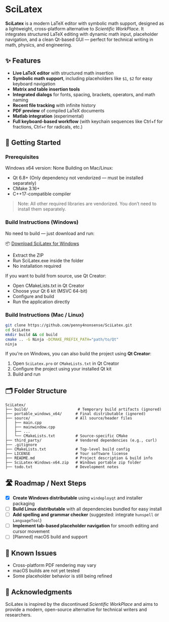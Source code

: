 # SciLatex

**SciLatex** is a modern LaTeX editor with symbolic math support, designed as a lightweight, cross-platform alternative to *Scientific WorkPlace*. It integrates structured LaTeX editing with dynamic math input, placeholder navigation, and a clean Qt-based GUI — perfect for technical writing in math, physics, and engineering.

## ✨ Features

- **Live LaTeX editor** with structured math insertion  
- **Symbolic math support**, including placeholders like `$1`, `$2` for easy keyboard navigation  
- **Matrix and table insertion tools**  
- **Integrated dialogs** for fonts, spacing, brackets, operators, and math naming  
- **Recent file tracking** with infinite history  
- **PDF preview** of compiled LaTeX documents  
- **Matlab integration** (experimental)  
- **Full keyboard-based workflow** (with keychain sequences like Ctrl+f for fractions, Ctrl+r for radicals, etc.)

## 🚀 Getting Started

### Prerequisites

Windows x64 version: None
Building on Mac/Linux:
- Qt 6.8+ (Only dependency not vendorized — must be installed separately)
- CMake 3.16+
- C++17-compatible compiler

> Note: All other required libraries are vendorized. You don’t need to install them separately.

### Build Instructions (Windows)

No need to build — just download and run:

📦 [Download SciLatex for Windows](https://github.com/penny4nonsense/SciLatex/raw/refs/heads/main/SciLatex-Windows-x64.zip)
- Extract the ZIP
- Run SciLatex.exe inside the folder
- No installation required

If you want to build from source, use Qt Creator:

- Open CMakeLists.txt in Qt Creator
- Choose your Qt 6 kit (MSVC 64-bit)
- Configure and build
- Run the application directly

### Build Instructions (Mac / Linux)

```bash
git clone https://github.com/penny4nonsense/SciLatex.git
cd SciLatex
mkdir build && cd build
cmake .. -G Ninja -DCMAKE_PREFIX_PATH="path/to/Qt"
ninja
```

If you're on Windows, you can also build the project using **Qt Creator**:
1. Open `SciLatex.pro` or `CMakeLists.txt` in Qt Creator  
2. Configure the project using your installed Qt kit  
3. Build and run

## 🗂️ Folder Structure

```
SciLatex/
├── build/                      # Temporary build artifacts (ignored)
├── portable_windows_x64/      # Final distributable (ignored)
├── source/                    # All source/header files
│   ├── main.cpp
│   ├── mainwindow.cpp
│   ├── ...
│   └── CMakeLists.txt         # Source-specific CMake
├── third_party/               # Vendored dependencies (e.g., curl)
├── .gitignore
├── CMakeLists.txt             # Top-level build config
├── LICENSE                    # Your software license
├── README.md                  # Project description & build info
├── SciLatex-Windows-x64.zip   # Windows portable zip folder
├── todo.txt                   # Development notes

```

## 🛣️ Roadmap / Next Steps

- [X] **Create Windows distributable** using `windeployqt` and installer packaging  
- [ ] **Build Linux distributable** with all dependencies bundled for easy install  
- [ ] **Add spelling and grammar checker** (suggested: integrate `hunspell` or `LanguageTool`)  
- [ ] **Implement tab-based placeholder navigation** for smooth editing and cursor movement  
- [ ] [Planned] macOS build and support  

## 🐛 Known Issues

- Cross-platform PDF rendering may vary  
- macOS builds are not yet tested  
- Some placeholder behavior is still being refined

## 🙏 Acknowledgments

SciLatex is inspired by the discontinued *Scientific WorkPlace* and aims to provide a modern, open-source alternative for technical writers and researchers.
